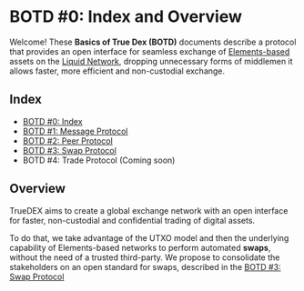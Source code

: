 # BOTD #0: Index and Overview


Welcome! These **Basics of True Dex (BOTD)** documents
describe a protocol that provides an open interface for seamless exchange of [Elements-based](https://elementsproject.org) assets on the [Liquid Network](https://liquid.net), dropping unnecessary forms of middlemen it allows faster, more efficient and non-custodial exchange.

## Index 

* [BOTD #0: Index](00-index.md)
* [BOTD #1: Message Protocol](01-message-protocol.md)
* [BOTD #2: Peer Protocol](02-peer-protocol.md)
* [BOTD #3: Swap Protocol](03-swap-protocol.md)
* BOTD #4: Trade Protocol (Coming soon)

## Overview 

TrueDEX aims to create a global exchange network with an open interface for faster, non-custodial and confidential trading of digital assets.

To do that, we take advantage of the UTXO model and then the underlying capability of Elements-based networks to perform automated **swaps**, without the need of a trusted third-party. We propose to consolidate the stakeholders on an open standard for swaps, described in the [BOTD #3: Swap Protocol](03-swap-protocol.md)
















